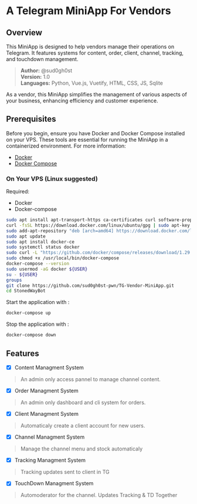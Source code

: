 
# A Telegram MiniApp For Vendors

## Overview
This MiniApp is designed to help vendors manage their operations on Telegram. It features systems for content, order, client, channel, tracking, and touchdown management. 

> **Author:** @sud0gh0st  
> **Version:** 1.0  
> **Languages:** Python, Vue.js, Vuetify, HTML, CSS, JS, Sqlite

As a vendor, this MiniApp simplifies the management of various aspects of your business, enhancing efficiency and customer experience.

## Prerequisites

Before you begin, ensure you have Docker and Docker Compose installed on your VPS. These tools are essential for running the MiniApp in a containerized environment. For more information:
- [Docker](https://docs.docker.com/get-docker/)
- [Docker Compose](https://docs.docker.com/compose/install/)

### On Your VPS (Linux suggested)
Required:
- Docker
- Docker-compose

```bash
sudo apt install apt-transport-https ca-certificates curl software-properties-common
curl -fsSL https://download.docker.com/linux/ubuntu/gpg | sudo apt-key add -
sudo add-apt-repository "deb [arch=amd64] https://download.docker.com/linux/ubuntu $(lsb_release -cs) stable"
sudo apt update
sudo apt install docker-ce
sudo systemctl status docker
sudo curl -L "https://github.com/docker/compose/releases/download/1.29.2/docker-compose-$(uname -s)-$(uname -m)" -o /usr/local/bin/docker-compose
sudo chmod +x /usr/local/bin/docker-compose
docker-compose --version
sudo usermod -aG docker ${USER}
su - ${USER}
groups
git clone https://github.com/sud0gh0st-pwn/TG-Vendor-MiniApp.git
cd StonedWayBot
```

Start the application with :
```bash
docker-compose up
```

Stop the application with :
```bash
docker-compose down
```

## Features

- [x] Content Managment System
> An admin only access pannel to manage channel content.
- [x] Order Managment System
> An admin only dashboard and cli system for orders.
- [x] Client Managment System
> Automaticaly create a client account for new users.
- [x] Channel Managment System
> Manage the channel menu and stock automaticaly
- [x] Tracking Managment System
> Tracking updates sent to client in TG
- [x] TouchDown Managment System
> Automoderator for the channel. Updates Tracking & TD Together
